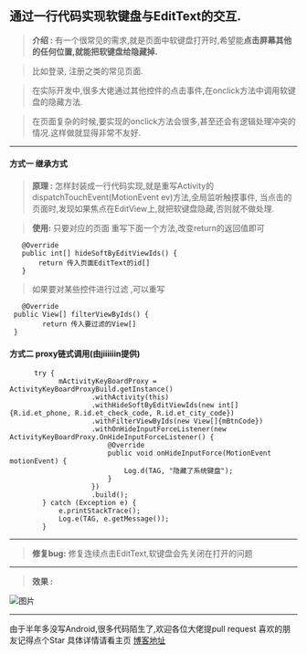 
## 通过一行代码实现软键盘与EditText的交互.

> **介绍 :** 
 >有一个很常见的需求,就是页面中软键盘打开时,希望能**点击屏幕其他的任何位置,就能把软键盘给隐藏掉.**  

 >比如登录, 注册之类的常见页面. 

 >在实际开发中,很多大佬通过其他控件的点击事件,在onclick方法中调用软键盘的隐藏方法.

 >在页面复杂的时候,要实现的onclick方法会很多,甚至还会有逻辑处理冲突的情况.这样做就显得非常不友好. 


----------
#### 方式一 继承方式

> **原理 :** 怎样封装成一行代码实现,就是重写Activity的dispatchTouchEvent(MotionEvent ev)方法,全局监听触摸事件, 当点击的页面时,发现如果焦点在EditView上,就把软键盘隐藏,否则就不做处理.

>**使用:** 只要对应的页面 重写下面一个方法,改变return的返回值即可
 ```
    @Override
    public int[] hideSoftByEditViewIds() {
        return 传入页面EditText的id[]
    }
 ```
> 如果要对某些控件进行过滤 ,可以重写
   ```
      @Override
    public View[] filterViewByIds() {
           return 传入要过滤的View[]
    }
   ```
#### 方式二  proxy链式调用(由jiiiiiin提供)

```
      try {
            mActivityKeyBoardProxy = ActivityKeyBoardProxyBuild.getInstance()
                    .withActivity(this)
                    .withHideSoftByEditViewIds(new int[]{R.id.et_phone, R.id.et_check_code, R.id.et_city_code})
                    .withFilterViewByIds(new View[]{mBtnCode})
                    .withOnHideInputForceListener(new ActivityKeyBoardProxy.OnHideInputForceListener() {
                        @Override
                        public void onHideInputForce(MotionEvent motionEvent) {
                            Log.d(TAG, "隐藏了系统键盘");
                        }
                    })
                    .build();
        } catch (Exception e) {
            e.printStackTrace();
            Log.e(TAG, e.getMessage());
        }
```

----------
>**修复bug:** 
   修复连续点击EditText,软键盘会先关闭在打开的问题
----------
> **效果 :** 

![图片](https://github.com/zybieku/SoftKeyboardUtil/blob/master/gif/GIF.gif)

----------
由于半年多没写Android,很多代码陌生了,欢迎各位大佬提pull request
喜欢的朋友记得点个Star
具体详情请看主页
[博客地址](http://blog.csdn.net/zybieku/article/details/68925116)




